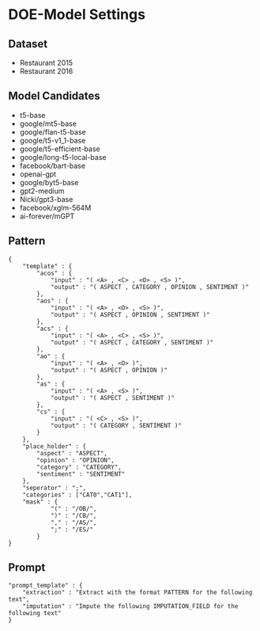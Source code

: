 # DOE-Model Settings

## Dataset
* Restaurant 2015
* Restaurant 2016

## Model Candidates
* t5-base
* google/mt5-base
* google/flan-t5-base
* google/t5-v1_1-base
* google/t5-efficient-base
* google/long-t5-local-base
* facebook/bart-base
* openai-gpt
* google/byt5-base
* gpt2-medium
* Nicki/gpt3-base
* facebook/xglm-564M
* ai-forever/mGPT

## Pattern
```
{
    "template" : {
        "acos" : {
            "input" : "( <A> , <C> , <O> , <S> )",
            "output" : "( ASPECT , CATEGORY , OPINION , SENTIMENT )"
        },
        "aos" : {
            "input" : "( <A> , <O> , <S> )",
            "output" : "( ASPECT , OPINION , SENTIMENT )"
        },
        "acs" : {
            "input" : "( <A> , <C> , <S> )",
            "output" : "( ASPECT , CATEGORY , SENTIMENT )"
        },
        "ao" : {
            "input" : "( <A> , <O> )",
            "output" : "( ASPECT , OPINION )"
        },
        "as" : {
            "input" : "( <A> , <S> )",
            "output" : "( ASPECT , SENTIMENT )"
        },
        "cs" : {
            "input" : "( <C> , <S> )",
            "output" : "( CATEGORY , SENTIMENT )"
        }
    },
    "place_holder" : {
        "aspect" : "ASPECT",
        "opinion" : "OPINION",
        "category" : "CATEGORY",
        "sentiment" : "SENTIMENT"
    },
    "seperator" : ";",
    "categories" : ["CAT0","CAT1"],
    "mask" : {
            "(" : "/OB/",
            ")" : "/CB/",
            "," : "/AS/",
            ";" : "/ES/"
        }
}
```

## Prompt
```
"prompt_template" : {
    "extraction" : "Extract with the format PATTERN for the following text",
    "imputation" : "Impute the following IMPUTATION_FIELD for the following text"
}
```
